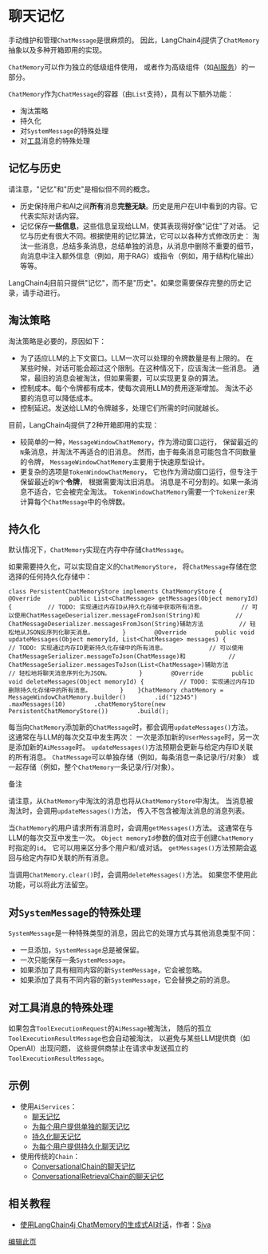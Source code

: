

聊天记忆
====

手动维护和管理`ChatMessage`是很麻烦的。 因此，LangChain4j提供了`ChatMemory`抽象以及多种开箱即用的实现。

`ChatMemory`可以作为独立的低级组件使用， 或者作为高级组件（如[AI服务](/tutorials/ai-services)）的一部分。

`ChatMemory`作为`ChatMessage`的容器（由`List`支持），具有以下额外功能：

*   淘汰策略
*   持久化
*   对`SystemMessage`的特殊处理
*   对[工具](/tutorials/tools)消息的特殊处理

记忆与历史[​](#记忆与历史 "记忆与历史的直接链接")
-----------------------------

请注意，"记忆"和"历史"是相似但不同的概念。

*   历史保持用户和AI之间**所有**消息**完整无缺**。历史是用户在UI中看到的内容。它代表实际对话内容。
*   记忆保存**一些信息**，这些信息呈现给LLM，使其表现得好像"记住"了对话。 记忆与历史有很大不同。根据使用的记忆算法，它可以以各种方式修改历史： 淘汰一些消息，总结多条消息，总结单独的消息，从消息中删除不重要的细节， 向消息中注入额外信息（例如，用于RAG）或指令（例如，用于结构化输出）等等。

LangChain4j目前只提供"记忆"，而不是"历史"。如果您需要保存完整的历史记录，请手动进行。

淘汰策略[​](#淘汰策略 "淘汰策略的直接链接")
--------------------------

淘汰策略是必要的，原因如下：

*   为了适应LLM的上下文窗口。LLM一次可以处理的令牌数量是有上限的。 在某些时候，对话可能会超过这个限制。在这种情况下，应该淘汰一些消息。 通常，最旧的消息会被淘汰，但如果需要，可以实现更复杂的算法。
*   控制成本。每个令牌都有成本，使每次调用LLM的费用逐渐增加。 淘汰不必要的消息可以降低成本。
*   控制延迟。发送给LLM的令牌越多，处理它们所需的时间就越长。

目前，LangChain4j提供了2种开箱即用的实现：

*   较简单的一种，`MessageWindowChatMemory`，作为滑动窗口运行， 保留最近的`N`条消息，并淘汰不再适合的旧消息。 然而，由于每条消息可能包含不同数量的令牌， `MessageWindowChatMemory`主要用于快速原型设计。
*   更复杂的选项是`TokenWindowChatMemory`， 它也作为滑动窗口运行，但专注于保留最近的`N`个**令牌**， 根据需要淘汰旧消息。 消息是不可分割的。如果一条消息不适合，它会被完全淘汰。 `TokenWindowChatMemory`需要一个`Tokenizer`来计算每个`ChatMessage`中的令牌数。

持久化[​](#持久化 "持久化的直接链接")
-----------------------

默认情况下，`ChatMemory`实现在内存中存储`ChatMessage`。

如果需要持久化，可以实现自定义的`ChatMemoryStore`， 将`ChatMessage`存储在您选择的任何持久化存储中：

    class PersistentChatMemoryStore implements ChatMemoryStore {        @Override        public List<ChatMessage> getMessages(Object memoryId) {          // TODO: 实现通过内存ID从持久化存储中获取所有消息。          // 可以使用ChatMessageDeserializer.messageFromJson(String)和          // ChatMessageDeserializer.messagesFromJson(String)辅助方法          // 轻松地从JSON反序列化聊天消息。        }        @Override        public void updateMessages(Object memoryId, List<ChatMessage> messages) {            // TODO: 实现通过内存ID更新持久化存储中的所有消息。            // 可以使用ChatMessageSerializer.messageToJson(ChatMessage)和            // ChatMessageSerializer.messagesToJson(List<ChatMessage>)辅助方法            // 轻松地将聊天消息序列化为JSON。        }        @Override        public void deleteMessages(Object memoryId) {          // TODO: 实现通过内存ID删除持久化存储中的所有消息。        }    }ChatMemory chatMemory = MessageWindowChatMemory.builder()        .id("12345")        .maxMessages(10)        .chatMemoryStore(new PersistentChatMemoryStore())        .build();

每当向`ChatMemory`添加新的`ChatMessage`时，都会调用`updateMessages()`方法。 这通常在与LLM的每次交互中发生两次： 一次是添加新的`UserMessage`时，另一次是添加新的`AiMessage`时。 `updateMessages()`方法预期会更新与给定内存ID关联的所有消息。 `ChatMessage`可以单独存储（例如，每条消息一条记录/行/对象） 或一起存储（例如，整个`ChatMemory`一条记录/行/对象）。

备注

请注意，从`ChatMemory`中淘汰的消息也将从`ChatMemoryStore`中淘汰。 当消息被淘汰时，会调用`updateMessages()`方法， 传入不包含被淘汰消息的消息列表。

当`ChatMemory`的用户请求所有消息时，会调用`getMessages()`方法。 这通常在与LLM的每次交互中发生一次。 `Object memoryId`参数的值对应于创建`ChatMemory`时指定的`id`。 它可以用来区分多个用户和/或对话。 `getMessages()`方法预期会返回与给定内存ID关联的所有消息。

当调用`ChatMemory.clear()`时，会调用`deleteMessages()`方法。 如果您不使用此功能，可以将此方法留空。

对`SystemMessage`的特殊处理[​](#对systemmessage的特殊处理 "对systemmessage的特殊处理的直接链接")
-------------------------------------------------------------------------

`SystemMessage`是一种特殊类型的消息，因此它的处理方式与其他消息类型不同：

*   一旦添加，`SystemMessage`总是被保留。
*   一次只能保存一条`SystemMessage`。
*   如果添加了具有相同内容的新`SystemMessage`，它会被忽略。
*   如果添加了具有不同内容的新`SystemMessage`，它会替换之前的消息。

对工具消息的特殊处理[​](#对工具消息的特殊处理 "对工具消息的特殊处理的直接链接")
--------------------------------------------

如果包含`ToolExecutionRequest`的`AiMessage`被淘汰， 随后的孤立`ToolExecutionResultMessage`也会自动被淘汰， 以避免与某些LLM提供商（如OpenAI）出现问题， 这些提供商禁止在请求中发送孤立的`ToolExecutionResultMessage`。

示例[​](#示例 "示例的直接链接")
--------------------

*   使用`AiServices`：
    *   [聊天记忆](https://github.com/langchain4j/langchain4j-examples/blob/main/other-examples/src/main/java/ServiceWithMemoryExample.java)
    *   [为每个用户提供单独的聊天记忆](https://github.com/langchain4j/langchain4j-examples/blob/main/other-examples/src/main/java/ServiceWithMemoryForEachUserExample.java)
    *   [持久化聊天记忆](https://github.com/langchain4j/langchain4j-examples/blob/main/other-examples/src/main/java/ServiceWithPersistentMemoryExample.java)
    *   [为每个用户提供持久化聊天记忆](https://github.com/langchain4j/langchain4j-examples/blob/main/other-examples/src/main/java/ServiceWithPersistentMemoryForEachUserExample.java)
*   使用传统的`Chain`：
    *   [ConversationalChain的聊天记忆](https://github.com/langchain4j/langchain4j-examples/blob/main/other-examples/src/main/java/ChatMemoryExamples.java)
    *   [ConversationalRetrievalChain的聊天记忆](https://github.com/langchain4j/langchain4j-examples/blob/main/other-examples/src/main/java/ChatWithDocumentsExamples.java)

相关教程[​](#相关教程 "相关教程的直接链接")
--------------------------

*   [使用LangChain4j ChatMemory的生成式AI对话](https://www.sivalabs.in/generative-ai-conversations-using-langchain4j-chat-memory/)，作者：[Siva](https://www.sivalabs.in/)

[编辑此页](https://github.com/langchain4j/langchain4j/blob/main/docs/docs/tutorials/chat-memory.md)
